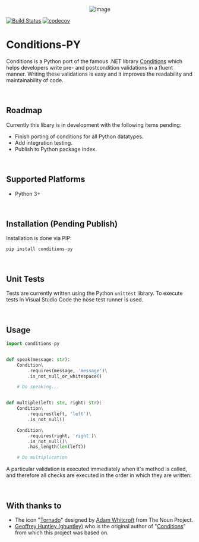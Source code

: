 <p align="center">
  <img alt="Image" src="https://i.imgur.com/XSacNPD.png?2"/>
</p>

[![Build Status](https://travis-ci.org/GenesisCoast/conditions-py.svg?branch=master)](https://travis-ci.org/GenesisCoast/conditions-py) [![codecov](https://codecov.io/gh/GenesisCoast/conditions-py/branch/master/graph/badge.svg)](https://codecov.io/gh/GenesisCoast/conditions-py)

# Conditions-PY

Conditions is a Python port of the famous .NET library [Conditions](https://github.com/ghuntley/conditions) which helps developers write pre- and postcondition validations in a fluent manner. Writing these validations is easy and it improves the readability and maintainability of code.

<br>

## Roadmap

Currently this libary is in development with the following items pending:

- Finish porting of conditions for all Python datatypes.
- Add integration testing.
- Publish to Python package index.

<br>

## Supported Platforms

- Python 3+

<br>

## Installation (Pending Publish)

Installation is done via PIP:

    pip install conditions-py

<br>

## Unit Tests

Tests are currently written using the Python `unittest` library. To execute tests in Visual Studio Code the nose test runner is used.

<br>

## Usage

```python
import conditions-py


def speak(message: str):
    Condition\
        .requires(message, 'message')\
        .is_not_null_or_whitespace()

    # Do speaking...


def multiple(left: str, right: str):
    Condition\
        .requires(left, 'left')\
        .is_not_null()

    Condition\
        .requires(right, 'right')\
        .is_not_null()\
        .has_length(len(left))

    # Do multiplication
```

A particular validation is executed immediately when it's method is called, and therefore all checks are executed in the order in which they are written:

<br>

## With thanks to

- The icon "<a href="http://thenounproject.com/term/tornado/2706/" target="_blank">Tornado</a>" designed by <a href="http://thenounproject.com/adamwhitcroft/" target="_blank">Adam Whitcroft</a> from The Noun Project.
- <a href="https://github.com/ghuntley">Geoffrey Huntley (ghuntley)</a> who is the original author of "<a href="https://github.com/ghuntley/conditions">Conditions</a>" from which this project was based on.
